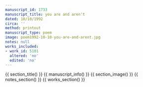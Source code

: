 ```yaml
---
manuscript_id: 1733
manuscript_title: you are and aren't
dated: 10/10/1992
circa: ''
method: printout
manuscript_type: poem
image: poem1992-10-10-you-are-and-arent.jpg
notes: null
works_included:
- work_id: 5101
  altered: 'no'
  edited: 'no'
---
```


{{ section_title() }}
{{ manuscript_info() }}
{{ section_image() }}
{{ notes_section() }}
{{ works_section() }}

